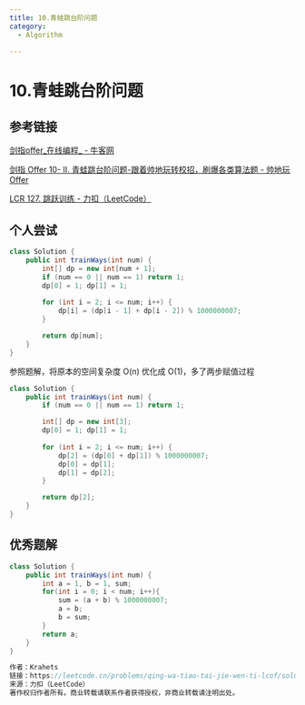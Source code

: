 ```yaml
---
title: 10.青蛙跳台阶问题
category:
  - Algorithm

---
```


# 10.青蛙跳台阶问题

## 参考链接

[剑指offer_在线编程_ - 牛客网](https://www.nowcoder.com/exam/oj/ta?page=2&tpId=13&type=265)

[剑指 Offer 10- II. 青蛙跳台阶问题-跟着帅地玩转校招，刷爆各类算法题 - 帅地玩Offer](https://www.playoffer.cn/512.html)

[LCR 127. 跳跃训练 - 力扣（LeetCode）](https://leetcode.cn/problems/qing-wa-tiao-tai-jie-wen-ti-lcof/description/)



## 个人尝试

```java
class Solution {
    public int trainWays(int num) {
        int[] dp = new int[num + 1];
        if (num == 0 || num == 1) return 1;
        dp[0] = 1; dp[1] = 1;
        
        for (int i = 2; i <= num; i++) {
            dp[i] = (dp[i - 1] + dp[i - 2]) % 1000000007;
        }

        return dp[num];
    }
}
```

参照题解，将原本的空间复杂度 O(n) 优化成 O(1)，多了两步赋值过程

```java
class Solution {
    public int trainWays(int num) {
        if (num == 0 || num == 1) return 1;

        int[] dp = new int[3];
        dp[0] = 1; dp[1] = 1;
        
        for (int i = 2; i <= num; i++) {
            dp[2] = (dp[0] + dp[1]) % 1000000007;
            dp[0] = dp[1];
            dp[1] = dp[2];
        }

        return dp[2];
    }
}
```



## 优秀题解

```java
class Solution {
    public int trainWays(int num) {
        int a = 1, b = 1, sum;
        for(int i = 0; i < num; i++){
            sum = (a + b) % 1000000007;
            a = b;
            b = sum;
        }
        return a;
    }
}

作者：Krahets
链接：https://leetcode.cn/problems/qing-wa-tiao-tai-jie-wen-ti-lcof/solutions/101617/mian-shi-ti-10-ii-qing-wa-tiao-tai-jie-wen-ti-dong/
来源：力扣（LeetCode）
著作权归作者所有。商业转载请联系作者获得授权，非商业转载请注明出处。
```

